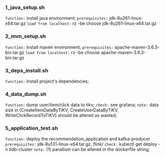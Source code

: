 ### 1_java_setup.sh 
`function:` install java environment;
`prerequisites:` jdk-8u261-linux-x64.tar.gz
`load from localhost:` rz -be choose jdk-8u261-linux-x64.tar.gz

### 2_mvn_setup.sh 
`function:` install maven environment;
`prerequisites:` apache-maven-3.6.3-bin.tar.gz
`load from localhost:` rz -be choose apache-maven-3.6.3-bin.tar.gz

### 3_deps_install.sh 
`function:` install project's dependencies;

### 4_data_dump.sh
`function:` dump user/item/click data to tikv;
`check:` see grafana;
`note:` data size in (CreateItemDataByTiKV, CreateUserDataByTiKV, WriteClickRecordToTiKV) should be altered as wanted;

### 5_application_test.sh
`function:` deploy the recommendation_application and kafka-producer
`prerequisites:` jdk-8u131-linux-x64.tar.gz, flink/
`check:` kubectl get deploy -n tidb-cluster
`note:` (1) parallism can be altered in the dockerfile string;
